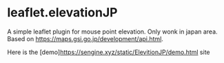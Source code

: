 # leaflet.elevationJP

A simple leaflet plugin for mouse point elevation.
Only wonk in japan area.
Based on https://maps.gsi.go.jp/development/api.html.

Here is the [demo]https://sengine.xyz/static/ElevitionJP/demo.html site 
